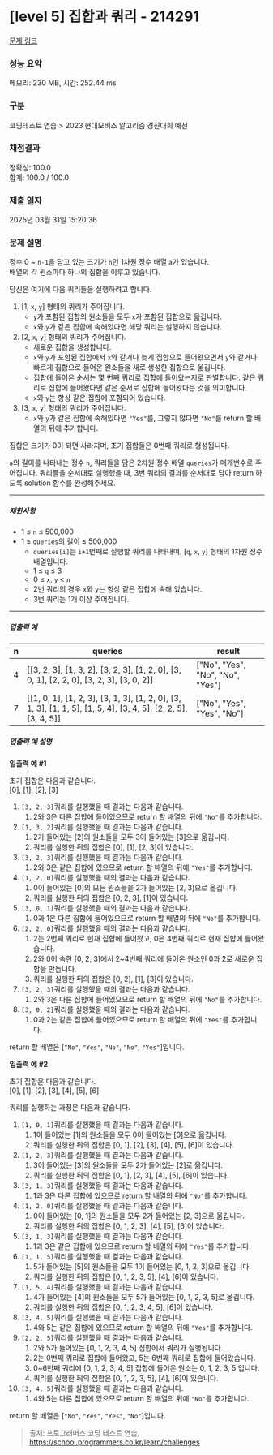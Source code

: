 # [level 5] 집합과 쿼리 - 214291 

[문제 링크](https://school.programmers.co.kr/learn/courses/30/lessons/214291?language=java) 

### 성능 요약

메모리: 230 MB, 시간: 252.44 ms

### 구분

코딩테스트 연습 > 2023 현대모비스 알고리즘 경진대회 예선

### 채점결과

정확성: 100.0<br/>합계: 100.0 / 100.0

### 제출 일자

2025년 03월 31일 15:20:36

### 문제 설명

<p>정수 0 ~ <code>n-1</code>을 담고 있는 크기가 <code>n</code>인 1차원 정수 배열 <code>a</code>가 있습니다.<br>
배열의 각 원소마다 하나의 집합을 이루고 있습니다.</p>

<p>당신은 여기에 다음 쿼리들을 실행하려고 합니다.</p>

<ol>
<li>[1, <code>x</code>, <code>y</code>] 형태의 쿼리가 주어집니다. 

<ul>
<li><code>y</code>가 포함된 집합의 원소들을 모두 <code>x</code>가 포함된 집합으로 옮깁니다.</li>
<li><code>x</code>와 <code>y</code>가 같은 집합에 속해있다면 해당 쿼리는 실행하지 않습니다.</li>
</ul></li>
<li>[2, <code>x</code>, <code>y</code>] 형태의 쿼리가 주어집니다. 

<ul>
<li>새로운 집합을 생성합니다.</li>
<li><code>x</code>와 <code>y</code>가 포함된 집합에서 <code>x</code>와 같거나 늦게 집합으로 들어왔으면서 <code>y</code>와 같거나 빠르게 집합으로 들어온 원소들을 새로 생성한 집합으로 옮깁니다.</li>
<li>집합에 들어온 순서는 몇 번째 쿼리로 집합에 들어왔는지로 판별합니다. 같은 쿼리로 집합에 들어왔다면 같은 순서로 집합에 들어왔다는 것을 의미합니다.</li>
<li><code>x</code>와 <code>y</code>는 항상 같은 집합에 포함되어 있습니다.</li>
</ul></li>
<li>[3, <code>x</code>, <code>y</code>] 형태의 쿼리가 주어집니다. 

<ul>
<li><code>x</code>와 <code>y</code>가 같은 집합에 속해있다면 <code>"Yes"</code>를, 그렇지 않다면 <code>"No"</code>를 return 할 배열의 뒤에 추가합니다.</li>
</ul></li>
</ol>

<p>집합은 크기가 0이 되면 사라지며, 초기 집합들은 0번째 쿼리로 형성됩니다.</p>

<p><code>a</code>의 길이를 나타내는 정수 <code>n</code>, 쿼리들을 담은 2차원 정수 배열 <code>queries</code>가 매개변수로 주어집니다. 쿼리들을 순서대로 실행했을 때, 3번 쿼리의 결과를 순서대로 담아 return 하도록 solution 함수를 완성해주세요.</p>

<hr>

<h5>제한사항</h5>

<ul>
<li>1 ≤ <code>n</code> ≤ 500,000</li>
<li>1 ≤ <code>queries</code>의 길이 ≤ 500,000

<ul>
<li><code>queries[i]</code>는 <code>i+1</code>번째로 실행할 쿼리를 나타내며, [<code>q</code>, <code>x</code>, <code>y</code>] 형태의 1차원 정수 배열입니다.</li>
<li>1 ≤ <code>q</code> ≤ 3</li>
<li>0 ≤ <code>x</code>, <code>y</code> &lt; <code>n</code></li>
<li>2번 쿼리의 경우 <code>x</code>와 <code>y</code>는 항상 같은 집합에 속해 있습니다.</li>
<li>3번 쿼리는 1개 이상 주어집니다.</li>
</ul></li>
</ul>

<hr>

<h5>입출력 예</h5>
<table class="table">
        <thead><tr>
<th>n</th>
<th>queries</th>
<th>result</th>
</tr>
</thead>
        <tbody><tr>
<td>4</td>
<td>[[3, 2, 3], [1, 3, 2], [3, 2, 3], [1, 2, 0], [3, 0, 1], [2, 2, 0], [3, 2, 3], [3, 0, 2]]</td>
<td>["No", "Yes", "No", "No", "Yes"]</td>
</tr>
<tr>
<td>7</td>
<td>[[1, 0, 1], [1, 2, 3], [3, 1, 3], [1, 2, 0], [3, 1, 3], [1, 1, 5], [1, 5, 4], [3, 4, 5], [2, 2, 5], [3, 4, 5]]</td>
<td>["No", "Yes", "Yes", "No"]</td>
</tr>
</tbody>
      </table>
<h5>입출력 예 설명</h5>

<p><strong>입출력 예 #1</strong></p>

<p>초기 집합은 다음과 같습니다.<br>
[0], [1], [2], [3]</p>

<ol>
<li><code>[3, 2, 3]</code>쿼리를 실행했을 때 결과는 다음과 같습니다.

<ol>
<li>2와 3은 다른 집합에 들어있으므로 return 할 배열의 뒤에 <code>"No"</code>를 추가합니다.</li>
</ol></li>
<li><code>[1, 3, 2]</code>쿼리를 실행했을 때 결과는 다음과 같습니다.

<ol>
<li>2가 들어있는 [2]의 원소들을 모두 3이 들어있는 [3]으로 옮깁니다.</li>
<li>쿼리를 실행한 뒤의 집합은 [0], [1], [2, 3]이 있습니다.</li>
</ol></li>
<li><code>[3, 2, 3]</code>쿼리를 실행했을 때 결과는 다음과 같습니다.

<ol>
<li>2와 3은 같은 집합에 있으므로 return 할 배열의 뒤에 <code>"Yes"</code>를 추가합니다.</li>
</ol></li>
<li><code>[1, 2, 0]</code>쿼리를 실행했을 때의 결과는 다음과 같습니다.

<ol>
<li>0이 들어있는 [0]의 모든 원소들을 2가 들어있는 [2, 3]으로 옮깁니다.</li>
<li>쿼리를 실행한 뒤의 집합은 [0, 2, 3], [1]이 있습니다.</li>
</ol></li>
<li><code>[3, 0, 1]</code>쿼리를 실행했을 때의 결과는 다음과 같습니다.

<ol>
<li>0과 1은 다른 집합에 들어있으므로 return 할 배열의 뒤에 <code>"No"</code>를 추가합니다.</li>
</ol></li>
<li><code>[2, 2, 0]</code>쿼리를 실행했을 때의 결과는 다음과 같습니다.

<ol>
<li>2는 2번째 쿼리로 현재 집합에 들어왔고, 0은 4번째 쿼리로 현재 집합에 들어왔습니다.</li>
<li>2와 0이 속한 [0, 2, 3]에서 2~4번째 쿼리에 들어온 원소인 0과 2로 새로운 집합을 만듭니다.</li>
<li>쿼리를 실행한 뒤의 집합은 [0, 2], [1], [3]이 있습니다.</li>
</ol></li>
<li><code>[3, 2, 3]</code>쿼리를 실행했을 때의 결과는 다음과 같습니다.

<ol>
<li>2와 3은 다른 집합에 들어있으므로 return 할 배열의 뒤에 <code>"No"</code>를 추가합니다.</li>
</ol></li>
<li><code>[3, 0, 2]</code>쿼리를 실행했을 때의 결과는 다음과 같습니다.

<ol>
<li>0과 2는 같은 집합에 들어있으므로 return 할 배열의 뒤에 <code>"Yes"</code>를 추가합니다.</li>
</ol></li>
</ol>

<p>return 할 배열은 [<code>"No"</code>, <code>"Yes"</code>, <code>"No"</code>, <code>"No"</code>, <code>"Yes"</code>]입니다.</p>

<p><strong>입출력 예 #2</strong></p>

<p>초기 집합은 다음과 같습니다.<br>
[0], [1], [2], [3], [4], [5], [6]</p>

<p>쿼리를 실행하는 과정은 다음과 같습니다.</p>

<ol>
<li><code>[1, 0, 1]</code>쿼리를 실행했을 때 결과는 다음과 같습니다.

<ol>
<li>1이 들어있는 [1]의 원소들을 모두 0이 들어있는 [0]으로 옮깁니다.</li>
<li>쿼리를 실행한 뒤의 집합은 [0, 1], [2], [3], [4], [5], [6]이 있습니다.</li>
</ol></li>
<li><code>[1, 2, 3]</code>쿼리를 실행했을 때 결과는 다음과 같습니다.

<ol>
<li>3이 들어있는 [3]의 원소들을 모두 2가 들어있는 [2]로 옮깁니다.</li>
<li>쿼리를 실행한 뒤의 집합은 [0, 1], [2, 3], [4], [5], [6]이 있습니다.</li>
</ol></li>
<li><code>[3, 1, 3]</code>쿼리를 실행했을 때 결과는 다음과 같습니다.

<ol>
<li>1과 3은 다른 집합에 있으므로 return 할 배열의 뒤에 <code>"No"</code>를 추가합니다.</li>
</ol></li>
<li><code>[1, 2, 0]</code>쿼리를 실행했을 때 결과는 다음과 같습니다.

<ol>
<li>0이 들어있는 [0, 1]의 원소들을 모두 2가 들어있는 [2, 3]으로 옮깁니다.</li>
<li>쿼리를 실행한 뒤의 집합은 [0, 1, 2, 3], [4], [5], [6]이 있습니다.</li>
</ol></li>
<li><code>[3, 1, 3]</code>쿼리를 실행했을 때 결과는 다음과 같습니다.

<ol>
<li>1과 3은 같은 집합에 있으므로 return 할 배열의 뒤에 <code>"Yes"</code>를 추가합니다.</li>
</ol></li>
<li><code>[1, 1, 5]</code>쿼리를 실행했을 때 결과는 다음과 같습니다.

<ol>
<li>5가 들어있는 [5]의 원소들을 모두 1이 들어있는 [0, 1, 2, 3]으로 옮깁니다.</li>
<li>쿼리를 실행한 뒤의 집합은 [0, 1, 2, 3, 5], [4], [6]이 있습니다.</li>
</ol></li>
<li><code>[1, 5, 4]</code>쿼리를 실행했을 때 결과는 다음과 같습니다.

<ol>
<li>4가 들어있는 [4]의 원소들을 모두 5가 들어있는 [0, 1, 2, 3, 5]로 옮깁니다.</li>
<li>쿼리를 실행한 뒤의 집합은 [0, 1, 2, 3, 4, 5], [6]이 있습니다.</li>
</ol></li>
<li><code>[3, 4, 5]</code>쿼리를 실행했을 때 결과는 다음과 같습니다.

<ol>
<li>4와 5는 같은 집합에 있으므로 return 할 배열의 뒤에 <code>"Yes"</code>를 추가합니다.</li>
</ol></li>
<li><code>[2, 2, 5]</code>쿼리를 실행했을 때 결과는 다음과 같습니다.

<ol>
<li>2와 5가 들어있는 [0, 1, 2, 3, 4, 5] 집합에서 쿼리가 실행됩니다.</li>
<li>2는 0번째 쿼리로 집합에 들어왔고, 5는 6번째 쿼리로 집합에 들어왔습니다.</li>
<li>0~6번째 쿼리에 [0, 1, 2, 3, 4, 5] 집합에 들어온 원소는 0, 1, 2, 3, 5 입니다.</li>
<li>쿼리를 실행한 뒤의 집합은 [0, 1, 2, 3, 5], [4], [6]이 있습니다.</li>
</ol></li>
<li><code>[3, 4, 5]</code>쿼리를 실행했을 때 결과는 다음과 같습니다.

<ol>
<li>4와 5는 다른 집합에 있으므로 return 할 배열의 뒤에 <code>"No"</code>를 추가합니다.</li>
</ol></li>
</ol>

<p>return 할 배열은 [<code>"No"</code>, <code>"Yes"</code>, <code>"Yes"</code>, <code>"No"</code>]입니다.</p>


> 출처: 프로그래머스 코딩 테스트 연습, https://school.programmers.co.kr/learn/challenges